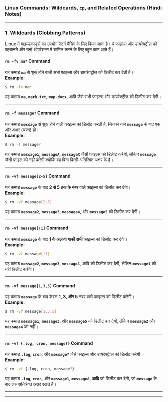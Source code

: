 ### Linux Commands: Wildcards, `cp`, and Related Operations (Hindi Notes)

---

### **1. Wildcards (Globbing Patterns)**

Linux में वाइल्डकार्ड्स का उपयोग पैटर्न मैचिंग के लिए किया जाता है। ये फाइल्स और डायरेक्ट्रीज़ को पहचानने और उन्हें ऑपरेशन्स में शामिल करने के लिए बहुत काम आते हैं। 

#### **`rm -fv ma*` Command**  
यह कमांड **`ma`** से शुरू होने वाली सभी फाइल्स और डायरेक्ट्रीज़ को डिलीट कर देती है।  
**Example:**  
```bash
$ rm -fv ma*
```
यह कमांड **`ma`**, **`mark.txt`**, **`map.docx`**, आदि जैसे सभी फाइल्स और डायरेक्ट्रीज़ को डिलीट कर देगी।

---

#### **`rm -f message?` Command**  
यह कमांड **`message`** से शुरू होने वाली फाइल्स को डिलीट करती है, जिनका नाम **`message`** के बाद एक और अक्षर (चरण) हो।  
**Example:**  
```bash
$ rm -f message?
```
यह कमांड **`message1`**, **`messageA`**, **`messageX`** जैसी फाइल्स को डिलीट करेगी, लेकिन **`message`** जैसी फाइल को नहीं करेगी क्योंकि वह बिना किसी अतिरिक्त अक्षर के है।

---

#### **`rm -vf message[2-5]` Command**  
यह कमांड **`message`** के बाद **2 से 5 तक के नंबर** वाले फाइल्स को डिलीट कर देगी।  
**Example:**  
```bash
$ rm -vf message[2-5]
```
यह कमांड **`message2`**, **`message3`**, **`message4`**, और **`message5`** को डिलीट कर देगी। 

---

#### **`rm -vf message[!1]` Command**  
यह कमांड **`message`** के बाद **1 के अलावा बाकी सभी** फाइल्स को डिलीट कर देगी।  
**Example:**  
```bash
$ rm -vf message[!1]
```
यह कमांड **`message2`, `message3`, `messageA`**, आदि को डिलीट कर देगी, लेकिन **`message1`** को नहीं डिलीट करेगी।

---

#### **`rm -vf message[1,3,5]` Command**  
यह कमांड **`message`** के बाद केवल **1, 3, और 5** नंबर वाले फाइल्स को डिलीट करेगी।  
**Example:**  
```bash
$ rm -vf message[1,3,5]
```
यह कमांड **`message1`**, **`message3`**, और **`message5`** को डिलीट कर देगी, लेकिन **`message2`** और **`message4`** को नहीं।

---

#### **`rm -vf {.log, cron, message?}` Command**  
यह कमांड **`.log`**, **`cron`**, और **`message?`** जैसे फाइल्स और डायरेक्ट्रीज़ को डिलीट करेगी।  
**Example:**  
```bash
$ rm -vf {.log, cron, message?}
```
यह कमांड **`.log`**, **`cron`**, और **`message1`, `messageA`, आदि** को डिलीट कर देगी, जो **`message`** के बाद एक अतिरिक्त अक्षर रखते हैं।

---
---
